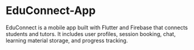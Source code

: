 # EduConnect-App
EduConnect is a mobile app built with Flutter and Firebase that connects students and tutors. It includes user profiles, session booking, chat, learning material storage, and progress tracking.
